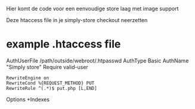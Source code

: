 Hier komt de code voor een eenvoudige store laag met image support

Deze htaccess file in je simply-store checkout neerzetten
# example .htaccess file
<Limit PUT DELETE>
    AuthUserFile /path/outside/webroot/.htpasswd
    AuthType Basic
    AuthName "Simply store"
    Require valid-user

    RewriteEngine on
    RewriteCond %{REQUEST_METHOD} PUT
    RewriteRule ^(.*)$ put.php [L,END]
</Limit>
Options +Indexes
